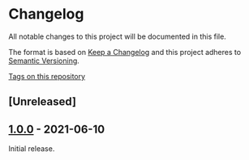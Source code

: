 # Changelog

All notable changes to this project will be documented in this file.

The format is based on [Keep a Changelog](http://keepachangelog.com/en/1.0.0/)
and this project adheres to [Semantic Versioning](http://semver.org/spec/v2.0.0.html).

[Tags on this repository](https://github.com/xxlabaza/SshConfig/tags)

## [Unreleased]

## [1.0.0](https://github.com/xxlabaza/SshConfig/releases/tag/1.0.0) - 2021-06-10

Initial release.
